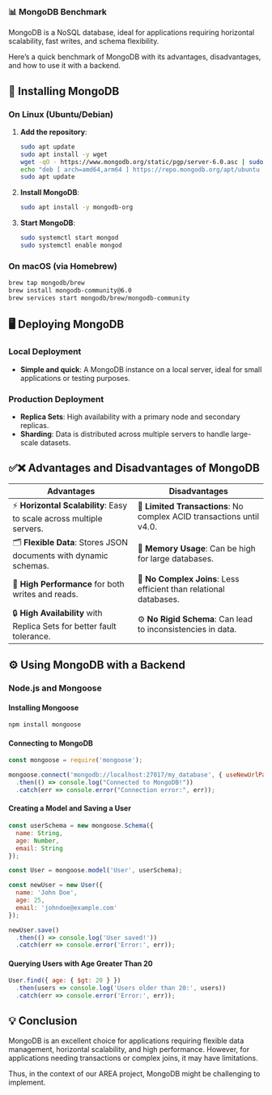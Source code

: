 ### 📊 **MongoDB Benchmark**

MongoDB is a NoSQL database, ideal for applications requiring horizontal scalability, fast writes, and schema flexibility.

Here’s a quick benchmark of MongoDB with its advantages, disadvantages, and how to use it with a backend.


## 🚀 **Installing MongoDB**

### On Linux (Ubuntu/Debian)

1. **Add the repository**:
   ```bash
   sudo apt update
   sudo apt install -y wget
   wget -qO - https://www.mongodb.org/static/pgp/server-6.0.asc | sudo tee /etc/apt/trusted.gpg.d/mongodb.asc
   echo "deb [ arch=amd64,arm64 ] https://repo.mongodb.org/apt/ubuntu $(lsb_release -sc)/mongodb-org/6.0 multiverse" | sudo tee /etc/apt/sources.list.d/mongodb-org-6.0.list
   sudo apt update
   ```

2. **Install MongoDB**:
   ```bash
   sudo apt install -y mongodb-org
   ```

3. **Start MongoDB**:
   ```bash
   sudo systemctl start mongod
   sudo systemctl enable mongod
   ```

### On macOS (via Homebrew)

```bash
brew tap mongodb/brew
brew install mongodb-community@6.0
brew services start mongodb/brew/mongodb-community
```


## 🖥️ **Deploying MongoDB**

### **Local Deployment**

- **Simple and quick**: A MongoDB instance on a local server, ideal for small applications or testing purposes.

### **Production Deployment**

- **Replica Sets**: High availability with a primary node and secondary replicas.
- **Sharding**: Data is distributed across multiple servers to handle large-scale datasets.


## ✅❌ **Advantages and Disadvantages of MongoDB**

| **Advantages**                                                                | **Disadvantages**                                                                |
|-------------------------------------------------------------------------------|----------------------------------------------------------------------------------|
| ⚡ **Horizontal Scalability**: Easy to scale across multiple servers.          | 🔄 **Limited Transactions**: No complex ACID transactions until v4.0.            |
| 🗂️ **Flexible Data**: Stores JSON documents with dynamic schemas.              | 🧠 **Memory Usage**: Can be high for large databases.                            |
| 💪 **High Performance** for both writes and reads.                            | 🚫 **No Complex Joins**: Less efficient than relational databases.               |
| 🔒 **High Availability** with Replica Sets for better fault tolerance.         | ⚙️ **No Rigid Schema**: Can lead to inconsistencies in data.                     |


## ⚙️ **Using MongoDB with a Backend**

### **Node.js and Mongoose**

#### Installing Mongoose

```bash
npm install mongoose
```

#### Connecting to MongoDB

```javascript
const mongoose = require('mongoose');

mongoose.connect('mongodb://localhost:27017/my_database', { useNewUrlParser: true, useUnifiedTopology: true })
  .then(() => console.log("Connected to MongoDB!"))
  .catch(err => console.error("Connection error:", err));
```

#### Creating a Model and Saving a User

```javascript
const userSchema = new mongoose.Schema({
  name: String,
  age: Number,
  email: String
});

const User = mongoose.model('User', userSchema);

const newUser = new User({
  name: 'John Doe',
  age: 25,
  email: 'johndoe@example.com'
});

newUser.save()
  .then(() => console.log('User saved!'))
  .catch(err => console.error('Error:', err));
```

#### Querying Users with Age Greater Than 20

```javascript
User.find({ age: { $gt: 20 } })
  .then(users => console.log('Users older than 20:', users))
  .catch(err => console.error('Error:', err));
```


## 💡 **Conclusion**

MongoDB is an excellent choice for applications requiring flexible data management, horizontal scalability, and high performance. However, for applications needing transactions or complex joins, it may have limitations.

Thus, in the context of our AREA project, MongoDB might be challenging to implement.